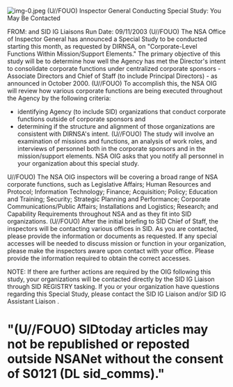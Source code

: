 ![img-0.jpeg](img-0.jpeg)
(U//FOUO) Inspector General Conducting Special Study: You May Be Contacted

FROM: and
SID IG Liaisons
Run Date: 09/11/2003
(U//FOUO) The NSA Office of Inspector General has announced a Special Study to be conducted starting this month, as requested by DIRNSA, on "Corporate-Level Functions Within Mission/Support Elements." The primary objective of this study will be to determine how well the Agency has met the Director's intent to consolidate corporate functions under centralized corporate sponsors - Associate Directors and Chief of Staff (to include Principal Directors) - as announced in October 2000.
(U//FOUO) To accomplish this, the NSA OIG will review how various corporate functions are being executed throughout the Agency by the following criteria:

- identifying Agency (to include SID) organizations that conduct corporate functions outside of corporate sponsors and
- determining if the structure and alignment of those organizations are consistent with DIRNSA's intent.
(U//FOUO) The study will involve an examination of missions and functions, an analysis of work roles, and interviews of personnel both in the corporate sponsors and in the mission/support elements. NSA OIG asks that you notify all personnel in your organization about this special study.

U//FOUO) The NSA OIG inspectors will be covering a broad range of NSA corporate functions, such as Legislative Affairs; Human Resources and Protocol; Information Technology; Finance; Acquisition; Policy; Education and Training; Security; Strategic Planning and Performance; Corporate Communications/Public Affairs; Installations and Logistics; Research; and Capability Requirements throughout NSA and as they fit into SID organizations.
(U//FOUO) After the initial briefing to SID Chief of Staff, the inspectors will be contacting various offices in SID. As you are contacted, please provide the information or documents as requested. If any special accesses will be needed to discuss mission or function in your organization, please make the inspectors aware upon contact with your office. Please provide the information required to obtain the correct accesses.

NOTE: If there are further actions are required by the OIG following this study, your organizations will be contacted directly by the SID IG Liaison through SID REGISTRY tasking. If you or your organization have questions regarding this Special Study, please contact the SID IG Liaison and/or SID IG Assistant Liaison .

# "(U//FOUO) SIDtoday articles may not be republished or reposted outside NSANet without the consent of S0121 (DL sid_comms)."
